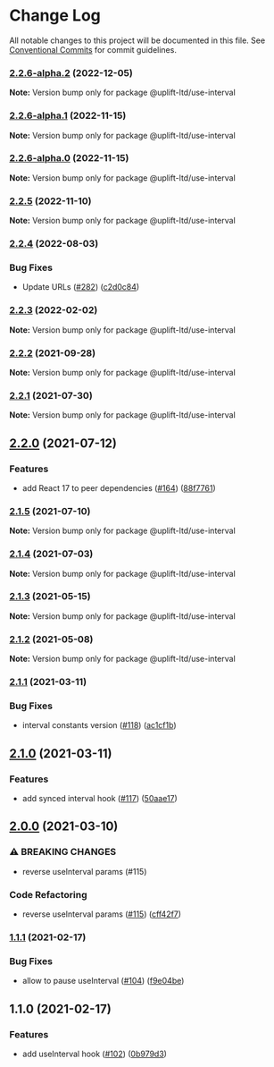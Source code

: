 # Change Log

All notable changes to this project will be documented in this file. See
[Conventional Commits](https://conventionalcommits.org) for commit guidelines.

### [2.2.6-alpha.2](https://github.com/uplift-ltd/nexus/compare/@uplift-ltd/use-interval@2.2.6-alpha.1...@uplift-ltd/use-interval@2.2.6-alpha.2) (2022-12-05)

**Note:** Version bump only for package @uplift-ltd/use-interval

### [2.2.6-alpha.1](https://github.com/uplift-ltd/nexus/compare/@uplift-ltd/use-interval@2.2.6-alpha.0...@uplift-ltd/use-interval@2.2.6-alpha.1) (2022-11-15)

**Note:** Version bump only for package @uplift-ltd/use-interval

### [2.2.6-alpha.0](https://github.com/uplift-ltd/nexus/compare/@uplift-ltd/use-interval@2.2.5...@uplift-ltd/use-interval@2.2.6-alpha.0) (2022-11-15)

**Note:** Version bump only for package @uplift-ltd/use-interval

### [2.2.5](https://github.com/uplift-ltd/nexus/compare/@uplift-ltd/use-interval@2.2.4...@uplift-ltd/use-interval@2.2.5) (2022-11-10)

**Note:** Version bump only for package @uplift-ltd/use-interval

### [2.2.4](https://github.com/uplift-ltd/nexus/compare/@uplift-ltd/use-interval@2.2.3...@uplift-ltd/use-interval@2.2.4) (2022-08-03)

### Bug Fixes

- Update URLs ([#282](https://github.com/uplift-ltd/nexus/issues/282))
  ([c2d0c84](https://github.com/uplift-ltd/nexus/commit/c2d0c843c8eb18c4a9ae360ee2d840f5be388fac))

### [2.2.3](https://github.com/uplift-ltd/nexus/compare/@uplift-ltd/use-interval@2.2.2...@uplift-ltd/use-interval@2.2.3) (2022-02-02)

**Note:** Version bump only for package @uplift-ltd/use-interval

### [2.2.2](https://github.com/uplift-ltd/nexus/compare/@uplift-ltd/use-interval@2.2.1...@uplift-ltd/use-interval@2.2.2) (2021-09-28)

**Note:** Version bump only for package @uplift-ltd/use-interval

### [2.2.1](https://github.com/uplift-ltd/nexus/compare/@uplift-ltd/use-interval@2.2.0...@uplift-ltd/use-interval@2.2.1) (2021-07-30)

**Note:** Version bump only for package @uplift-ltd/use-interval

## [2.2.0](https://github.com/uplift-ltd/nexus/compare/@uplift-ltd/use-interval@2.1.5...@uplift-ltd/use-interval@2.2.0) (2021-07-12)

### Features

- add React 17 to peer dependencies ([#164](https://github.com/uplift-ltd/nexus/issues/164))
  ([88f7761](https://github.com/uplift-ltd/nexus/commit/88f77615dfab14127dfdf76f665ee73c3195bcb4))

### [2.1.5](https://github.com/uplift-ltd/nexus/compare/@uplift-ltd/use-interval@2.1.4...@uplift-ltd/use-interval@2.1.5) (2021-07-10)

**Note:** Version bump only for package @uplift-ltd/use-interval

### [2.1.4](https://github.com/uplift-ltd/nexus/compare/@uplift-ltd/use-interval@2.1.3...@uplift-ltd/use-interval@2.1.4) (2021-07-03)

**Note:** Version bump only for package @uplift-ltd/use-interval

### [2.1.3](https://github.com/uplift-ltd/nexus/compare/@uplift-ltd/use-interval@2.1.2...@uplift-ltd/use-interval@2.1.3) (2021-05-15)

**Note:** Version bump only for package @uplift-ltd/use-interval

### [2.1.2](https://github.com/uplift-ltd/nexus/compare/@uplift-ltd/use-interval@2.1.1...@uplift-ltd/use-interval@2.1.2) (2021-05-08)

**Note:** Version bump only for package @uplift-ltd/use-interval

### [2.1.1](https://github.com/uplift-ltd/nexus/compare/@uplift-ltd/use-interval@2.1.0...@uplift-ltd/use-interval@2.1.1) (2021-03-11)

### Bug Fixes

- interval constants version ([#118](https://github.com/uplift-ltd/nexus/issues/118))
  ([ac1cf1b](https://github.com/uplift-ltd/nexus/commit/ac1cf1bfc9d843cf9ab50de434f1b1dc94eb03f2))

## [2.1.0](https://github.com/uplift-ltd/nexus/compare/@uplift-ltd/use-interval@2.0.0...@uplift-ltd/use-interval@2.1.0) (2021-03-11)

### Features

- add synced interval hook ([#117](https://github.com/uplift-ltd/nexus/issues/117))
  ([50aae17](https://github.com/uplift-ltd/nexus/commit/50aae17d1852d0180a755192265f810f90b9a570))

## [2.0.0](https://github.com/uplift-ltd/nexus/compare/@uplift-ltd/use-interval@1.1.1...@uplift-ltd/use-interval@2.0.0) (2021-03-10)

### ⚠ BREAKING CHANGES

- reverse useInterval params (#115)

### Code Refactoring

- reverse useInterval params ([#115](https://github.com/uplift-ltd/nexus/issues/115))
  ([cff42f7](https://github.com/uplift-ltd/nexus/commit/cff42f78d860d90d419c60f8d2f3c706440cd164))

### [1.1.1](https://github.com/uplift-ltd/nexus/compare/@uplift-ltd/use-interval@1.1.0...@uplift-ltd/use-interval@1.1.1) (2021-02-17)

### Bug Fixes

- allow to pause useInterval ([#104](https://github.com/uplift-ltd/nexus/issues/104))
  ([f9e04be](https://github.com/uplift-ltd/nexus/commit/f9e04bef28210c315c75d21b161c46c022a18c40))

## 1.1.0 (2021-02-17)

### Features

- add useInterval hook ([#102](https://github.com/uplift-ltd/nexus/issues/102))
  ([0b979d3](https://github.com/uplift-ltd/nexus/commit/0b979d388321774bcd131e72359d44999a3b0f52))
